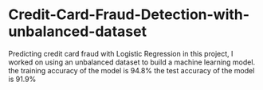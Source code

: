 # Credit-Card-Fraud-Detection-with-unbalanced-dataset
Predicting credit card fraud with Logistic Regression
in this project, I worked on using an unbalanced dataset to build a machine learning model.
the training accuracy of the model is 94.8%
the test accuracy of the model is 91.9%
